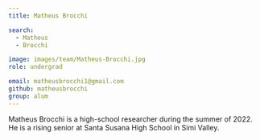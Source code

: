 ```yaml
---
title: Matheus Brocchi

search:
  - Matheus 
  - Brocchi

image: images/team/Matheus-Brocchi.jpg
role: undergrad

email: matheusbrocchi1@gmail.com
github: matheusbrocchi
group: alum
---
```


Matheus Brocchi is a high-school researcher during the summer of 2022. He is a rising senior at Santa Susana High School in Simi Valley.



